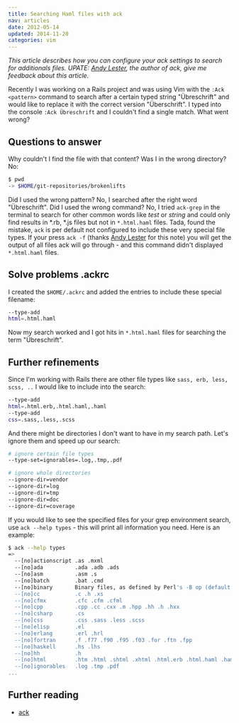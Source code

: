 ```yaml
---
title: Searching Haml files with ack
nav: articles
date: 2012-05-14
updated: 2014-11-20
categories: vim
---
```


*This article describes how you can configure your ack settings to search for additionals files.  UPATE: [Andy Lester](http://andylester.org), the author of ack, give me feedback about this article.*


Recently I was working on a Rails project and was using Vim with the `:Ack <pattern>` command to search after a certain typed string "Übreschrift" and would like to replace it with the correct version "Überschrift". I typed into the console `:Ack Übreschrift` and I couldn't find a single match. What went wrong?


## Questions to answer

Why couldn't I find the file with that content? Was I in the wrong directory? No:


```bash
$ pwd
-> $HOME/git-repositories/brokenlifts
```


Did I used the wrong pattern? No, I searched after the right word "Übreschrift". Did I used the wrong command?  No, I tried `ack-grep` in the terminal to search for other common words like *test* or *string* and could only find results in *.rb, *.js files but not in `*.html.haml` files. Tada, found the mistake, `ack` is per default not configured to include these very special file types. If your press `ack -f` (thanks [Andy Lester](http://petdance.com/) for this note) you will get the output of all files ack will go through - and this command didn't displayed `*.html.haml` files.


## Solve problems .ackrc

I created the `$HOME/.ackrc` and added the entries to include these special filename:


```bash
--type-add
html=.html.haml
```


Now my search worked and I got hits in `*.html.haml` files for searching the term "Übreschrift".


## Further refinements

Since I'm working with Rails there are other file types like `sass, erb, less, scss, ..` I would like to include into the search:


```bash
--type-add
html=.html.erb,.html.haml,.haml
--type-add
css=.sass,.less,.scss
```


And there might be directories I don't want to have in my search path. Let's ignore them and speed up our search:


```bash
# ignore certain file types
--type-set=ignorables=.log,.tmp,.pdf

# ignore whole directories
--ignore-dir=vendor
--ignore-dir=log
--ignore-dir=tmp
--ignore-dir=doc
--ignore-dir=coverage
```


If you would like to see the specified files for your grep environment search, use `ack --help types` - this will print all information you need. Here is an example:


```bash
$ ack --help types
=>
  --[no]actionscript .as .mxml
  --[no]ada          .ada .adb .ads
  --[no]asm          .asm .s
  --[no]batch        .bat .cmd
  --[no]binary       Binary files, as defined by Perl's -B op (default: off)
  --[no]cc           .c .h .xs
  --[no]cfmx         .cfc .cfm .cfml
  --[no]cpp          .cpp .cc .cxx .m .hpp .hh .h .hxx
  --[no]csharp       .cs
  --[no]css          .css .sass .less .scss
  --[no]elisp        .el
  --[no]erlang       .erl .hrl
  --[no]fortran      .f .f77 .f90 .f95 .f03 .for .ftn .fpp
  --[no]haskell      .hs .lhs
  --[no]hh           .h
  --[no]html         .htm .html .shtml .xhtml .html.erb .html.haml .haml
  --[no]ignorables   .log .tmp .pdf
...
```


## Further reading

- [ack](http://betterthangrep.com/)

